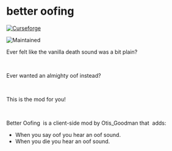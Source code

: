 # better oofing

[![Curseforge](https://img.shields.io/badge/Curseforge-Project%20page!-A54C2D.svg?longCache=true&style=for-the-badge)](https://minecraft.curseforge.com/projects/better-oofing)

![Maintained](https://img.shields.io/badge/Maintained%3A-False-red?style=flat-square&logo=github)

Ever felt like the vanilla death sound was a bit plain?

 

Ever wanted an almighty oof instead?

 

This is the mod for you!

 

Better Oofing  is a client-side mod by Otis_Goodman that  adds:

+ When you say oof you hear an oof sound.
+ When you die you hear an oof sound.

